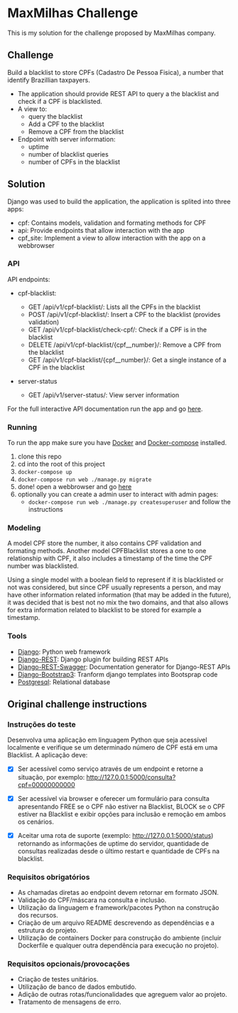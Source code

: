 # MaxMilhas Challenge
This is my solution for the challenge proposed by MaxMilhas company.

## Challenge
Build a blacklist to store CPFs (Cadastro De Pessoa Fisica), a number that identify Brazillian taxpayers.
  - The application should provide REST API to query a the blacklist and check if a CPF is blacklisted.
  - A view to:
    - query the blacklist
    - Add a CPF to the blacklist
    - Remove a CPF from the blacklist
  - Endpoint with server information:
    - uptime
    - number of blacklist queries
    - number of CPFs in the blacklist

## Solution
Django was used to build the application, the application is splited into three apps:
  - cpf: Contains models, validation and formating methods for CPF
  - api: Provide endpoints that allow interaction with the app
  - cpf_site: Implement a view to allow interaction with the app on a webbrowser

### API
API endpoints:
  - cpf-blacklist:
    - GET /api/v1/cpf-blacklist/: Lists all the CPFs in the blacklist
    - POST /api/v1/cpf-blacklist/: Insert a CPF to the blacklist (provides validation)
    - GET /api/v1/cpf-blacklist/check-cpf/: Check if a CPF is in the blacklist
    - DELETE /api/v1/cpf-blacklist/{cpf__number}/: Remove a CPF from the blacklist
    - GET /api/v1/cpf-blacklist/{cpf__number}/: Get a single instance of a CPF in the blacklist

  - server-status
    - GET /api/v1/server-status/: View server information

For the full interactive API documentation run the app and go [here](http://localhost:8000/api/v1/docs/).

### Running
To run the app make sure you have [Docker](https://docs.docker.com/engine/installation/) and [Docker-compose](https://docs.docker.com/compose/install/) installed.

  1. clone this repo
  2. cd into the root of this project
  3. `docker-compose up`
  4. `docker-compose run web ./manage.py migrate`
  5. done! open a webbrowser and go [here](http://localhost:8000)
  6. optionally you can create a admin user to interact with admin pages:
      - `docker-compose run web ./manage.py createsuperuser` and follow the instructions

### Modeling
A model CPF store the number, it also contains CPF validation and formating methods. Another model CPFBlacklist stores a one to one relationship with CPF, it also includes a timestamp of the time the CPF number was blacklisted.

Using a single model with a boolean field to represent if it is blacklisted or not was considered, but since CPF usually represents a person, and may have other information related information (that may be added in the future), it was decided that is best not no mix the two domains, and that also allows for extra information related to blacklist to be stored for example a timestamp.

### Tools
  - [Django](https://www.djangoproject.com/): Python web framework
  - [Django-REST](http://www.django-rest-framework.org/): Django plugin for building REST APIs
  - [Django-REST-Swagger](http://marcgibbons.com/django-rest-swagger/): Documentation generator for Django-REST APIs
  - [Django-Bootstrap3](https://django-bootstrap3.readthedocs.io/en/latest/): Tranform django templates into Bootsprap code
  - [Postgresql](https://www.postgresql.org/): Relational database


## Original challenge instructions
### Instruções do teste

Desenvolva uma aplicação em linguagem Python que seja acessível localmente e verifique se um determinado número de CPF está em uma Blacklist. A aplicação deve:

  - [x] Ser acessível como serviço através de um endpoint e retorne a situação, por exemplo: http://127.0.0.1:5000/consulta?cpf=00000000000

  - [x] Ser acessível via browser e oferecer um formulário para consulta apresentando FREE se o CPF não estiver na Blacklist, BLOCK se o CPF estiver na Blacklist e exibir opções para inclusão e remoção em ambos os cenários.

  - [x] Aceitar uma rota de suporte (exemplo: http://127.0.0.1:5000/status) retornando as informações de uptime do servidor, quantidade de consultas realizadas desde o último restart e quantidade de CPFs na blacklist.

### Requisitos obrigatórios
  - As chamadas diretas ao endpoint devem retornar em formato JSON.
  - Validação do CPF/máscara na consulta e inclusão.
  - Utilização da linguagem e framework/pacotes Python na construção dos recursos.
  - Criação de um arquivo README descrevendo as dependências e a estrutura do projeto.
  - Utilização de containers Docker para construção do ambiente (incluir Dockerfile e qualquer outra dependência para execução no projeto).

### Requisitos opcionais/provocações
  - Criação de testes unitários.
  - Utilização de banco de dados embutido.
  - Adição de outras rotas/funcionalidades que agreguem valor ao projeto.
  - Tratamento de mensagens de erro.
